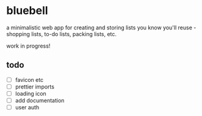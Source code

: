 # bluebell

a minimalistic web app for creating and storing lists you know you'll reuse - shopping lists, to-do lists, packing lists, etc.

work in progress!

## todo

- [ ] favicon etc
- [ ] prettier imports
- [ ] loading icon
- [ ] add documentation
- [ ] user auth